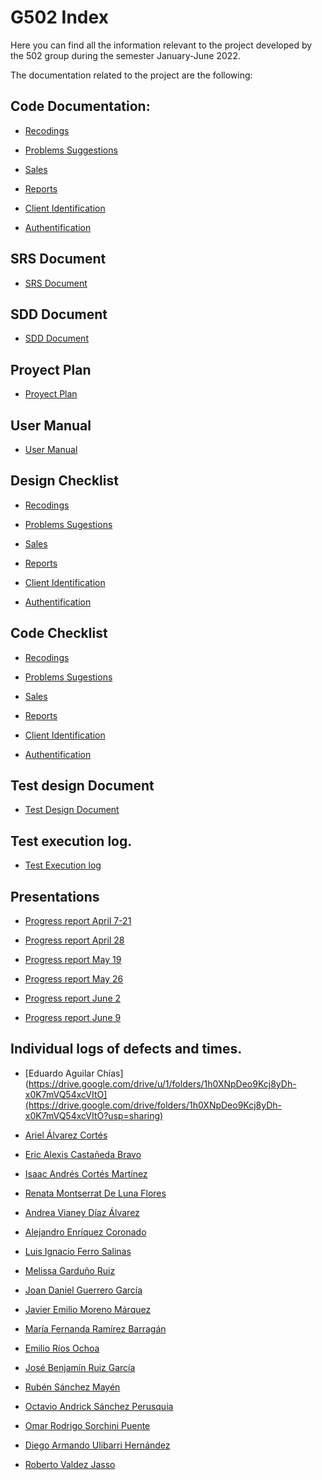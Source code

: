 # G502 Index

Here you can find all the information relevant to the project developed 
by the 502 group during the semester January-June 2022.

The documentation related to the project are the following:


## Code Documentation:

* [Recodings](https://github.com/AmazonConnect-TECCEM-502/wiki/blob/main/Recordings.md)

* [Problems Suggestions](https://github.com/AmazonConnect-TECCEM-502/wiki/blob/main/ProblemsSuggestions.md)

* [Sales](https://github.com/AmazonConnect-TECCEM-502/wiki/blob/main/Sales.md)

* [Reports](https://github.com/AmazonConnect-TECCEM-502/wiki/blob/main/Reports.md)

* [Client Identification](https://github.com/AmazonConnect-TECCEM-502/wiki/blob/main/ClientAuthentication.md)

* [Authentification](https://github.com/AmazonConnect-TECCEM-502/wiki/blob/main/ClientAuthentication.md)



## SRS Document

* [SRS Document](https://docs.google.com/document/d/1gkzxSxvfBDlQri1fup2GqXlUo2A7PbDQZfLaAlkyhBs/edit)


## SDD Document

* [SDD Document](https://drive.google.com/file/d/1cN7crpCA3uxcD-eLzD_d8bSMrPYcv409/view?usp=sharing)


## Proyect Plan

* [Proyect Plan](https://docs.google.com/spreadsheets/d/1j-eL5tLAYuLl1fxj6zYnXZSwyR9XQF7A/edit?usp=sharing&ouid=105826448299569021198&rtpof=true&sd=true)


## User Manual

* [User Manual](https://drive.google.com/file/d/1X_oGoWmjCF785xYuWQI3OMMSA5Z9txXL/view?usp=sharing)


## Design Checklist

* [Recodings](https://drive.google.com/file/d/1hJ8YUGeim6ZYOrcnF662u7uxa_BVciqC/view?usp=sharing)

* [Problems Sugestions](https://docs.google.com/document/d/1mmeEVpxPip4X-iG74KczsBIX0P1eaLbGlRJz6UxiLVc/edit?usp=sharing)

* [Sales](https://drive.google.com/file/d/1SGfri-Sa3XiBAMm83KNiSVL0hYoSl9tO/view?usp=sharing)

* [Reports](https://drive.google.com/file/d/1qFirn-fAMDPhi3cM-DRO1lJZ8ALsyiqG/view?usp=sharing)

* [Client Identification](https://docs.google.com/document/d/14_QNDCCJyuAMVVVe6p97bh5UxmBTlRL-/edit?usp=sharing&ouid=107988042201745212129&rtpof=true&sd=true)

* [Authentification]()


## Code Checklist

* [Recodings](https://drive.google.com/file/d/1Ejfxr-P9u2Z7itc9HsxYjAoTMwfkob-c/view?usp=sharing)

* [Problems Sugestions](https://docs.google.com/document/d/1mmeEVpxPip4X-iG74KczsBIX0P1eaLbGlRJz6UxiLVc/edit?usp=sharing)

* [Sales](https://drive.google.com/file/d/10degIvyBFE_ruBbw2iQOCdZKxgTlxWx_/view?usp=sharing)

* [Reports](https://drive.google.com/file/d/12v5He1DqHVX0_OS5kiQsOHcS9Ra3Kgoy/view?usp=sharing)

* [Client Identification](https://docs.google.com/document/d/1YhfzuIGwSR9ZChiF1aTZqqs5ikMm48iP8RSdtXGB94A/edit?usp=sharing)

* [Authentification]()


## Test design Document

* [Test Design Document](https://drive.google.com/file/d/1m_Vrqf6LcWZ9FPihcxC7nx7bQJRywxiy/view?usp=sharing)


## Test execution log.

* [Test Execution log](https://docs.google.com/spreadsheets/d/1ZsxLeyiwxW1noq9LJ9v__RbeXftTAHisYtUafOZ5Nic/edit?usp=sharing)


## Presentations

* [Progress report April 7-21](https://drive.google.com/file/d/1dYSG-h50n6hVQAp8pef-GQxENcTbr00O/view?usp=sharing)

* [Progress report April 28](https://drive.google.com/file/d/1ajW7hyeaVW1Dfl2RrDohgaRrWse6fBM8/view?usp=sharing)

* [Progress report May 19](https://drive.google.com/file/d/1nb1EiA1eDgGPOU6eu0MB44akKi9t-Cns/view?usp=sharing)

* [Progress report May 26](https://drive.google.com/file/d/1YjuDt7gybi0Fq7bbJPYMjAJjzRwIHud5/view?usp=sharing)

* [Progress report June 2](https://drive.google.com/file/d/1PPWZP2bWmgZVsoJTID3XrIaxNiJatCFe/view?usp=sharing)

* [Progress report June 9](https://drive.google.com/file/d/1PemCcUuslmpCLyqNyIHhZkANWd-J4WDB/view?usp=sharing)
 

## Individual logs of defects and times.


* [Eduardo Aguilar Chías](https://drive.google.com/drive/u/1/folders/1h0XNpDeo9Kcj8yDh-x0K7mVQ54xcVItO](https://drive.google.com/drive/folders/1h0XNpDeo9Kcj8yDh-x0K7mVQ54xcVItO?usp=sharing)

* [Ariel Álvarez Cortés]()

* [Eric Alexis Castañeda Bravo]()

* [Isaac Andrés Cortés Martínez](https://docs.google.com/document/d/1OvK6uT3rREprZck7I7VN7wj1fVSOylDe5trQnRo4rsM/edit?usp=sharing)

* [Renata Montserrat De Luna Flores](https://drive.google.com/file/d/1mJZiG5MJ-15FqBRGhszxpxDaOR1vp_tP/view?usp=sharing)

* [Andrea Vianey Díaz Álvarez](https://drive.google.com/file/d/1-_gXu095RKDwHr3x60kGrkjGYqlzi4jl/view?usp=sharing)

* [Alejandro Enríquez Coronado](https://drive.google.com/file/d/1SQSnT9WXV9kWxZf5SkNHSAh0uqGF6lNk/view?usp=sharing)

* [Luis Ignacio Ferro Salinas](https://drive.google.com/drive/folders/1NL7nlF4jCd1cbMPR92KRNEI3quwDm6rI?usp=sharing)

* [Melissa Garduño Ruiz](https://drive.google.com/file/d/1MH-Aq8HusnTiwEwVC7rvLWvyMEjzOFXH/view?usp=sharing)

* [Joan Daniel Guerrero García](https://drive.google.com/drive/folders/1bZHm3fd-DRh5xe3qTrQdY-BcGv3AAtPo?usp=sharing)

* [Javier Emilio Moreno Márquez](https://docs.google.com/spreadsheets/d/1ZxJhXJG0LxalpY_Yuv1AodCzpLJYatwyjIg22BLmR3o/edit?usp=sharing)

* [María Fernanda Ramírez Barragán](https://docs.google.com/document/d/1qpJ3rSowAJXoXLhCof6jtSMkobELOWwAjp7cWqu2dtI/edit?usp=sharing)

* [Emilio Ríos Ochoa](https://drive.google.com/drive/folders/1p4PkeNS2uyGVURpE3x1YHWPGkaCVIPEe?usp=sharing)

* [José Benjamín Ruiz García](https://drive.google.com/file/d/1COl8WTWVMP4lhDgFEWLaPvoCurDaHL8x/view?usp=sharing)

* [Rubén Sánchez Mayén]()

* [Octavio Andrick Sánchez Perusquia]()

* [Omar Rodrigo Sorchini Puente](https://docs.google.com/spreadsheets/d/1BTuN0pYpz3fo_0ZeeCuvDbsBdtOUH8wGRXRh81PiW_U/edit?usp=sharing)

* [Diego Armando Ulibarri Hernández](https://drive.google.com/file/d/1X4OAD913uLlYlxusC9C8kddhWKqXjHOX/view?usp=sharing)

* [Roberto Valdez Jasso](https://drive.google.com/file/d/16xUvkUUTenKNRYeT7CGs64_u8qdfOinb/view?usp=sharing)









